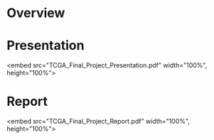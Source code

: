 # Overview

# Presentation

<embed src="TCGA_Final_Project_Presentation.pdf" width="100%", height="100%">

# Report

<embed src="TCGA_Final_Project_Report.pdf" width="100%", height="100%">